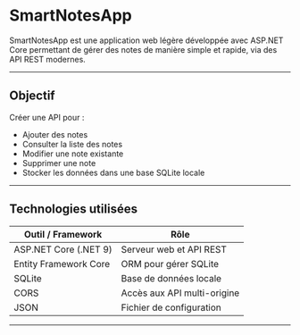 

# SmartNotesApp

SmartNotesApp est une application web légère développée avec ASP.NET Core permettant de gérer des notes de manière simple et rapide, via des API REST modernes.

---

## Objectif

Créer une API pour :

- Ajouter des notes  
- Consulter la liste des notes  
- Modifier une note existante  
- Supprimer une note  
- Stocker les données dans une base SQLite locale

---

## Technologies utilisées

| Outil / Framework      | Rôle                        |
|------------------------|-----------------------------|
| ASP.NET Core (.NET 9)  | Serveur web et API REST     |
| Entity Framework Core  | ORM pour gérer SQLite       |
| SQLite                 | Base de données locale      |
| CORS                   | Accès aux API multi-origine |
| JSON                   | Fichier de configuration    |

---
